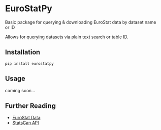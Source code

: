# EuroStatPy

Basic package for querying &amp; downloading EuroStat data by dataset name or ID

Allows for querying datasets via plain text search or table ID.

## Installation

`pip install eurostatpy`

## Usage

coming soon...

## Further Reading

- [EuroStat Data](https://ec.europa.eu/eurostat/web/main/data/database)
- [StatsCan API](https://wikis.ec.europa.eu/display/EUROSTATHELP/API+-+Getting+started+with+statistics+API)

